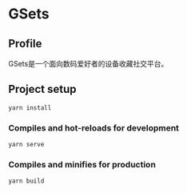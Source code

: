 # GSets

## Profile

GSets是一个面向数码爱好者的设备收藏社交平台。

## Project setup
```
yarn install
```

### Compiles and hot-reloads for development
```
yarn serve
```

### Compiles and minifies for production
```
yarn build
```
